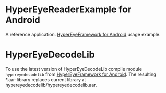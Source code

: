 # HyperEyeReaderExample for Android
A reference application. 
[HyperEyeFramework for Android](https://github.com/Winkk/HyperEyeReaderExample-Android) usage example.

# HyperEyeDecodeLib
To use the latest version of HyperEyeDecodeLib compile module `hypereyedecodelib` from [HyperEyeFramework for Android](https://github.com/Winkk/HyperEyeReaderExample-Android).
The resulting *.aar-library replaces current library at hypereyedecodelib/hypereyedecodelib.aar.
